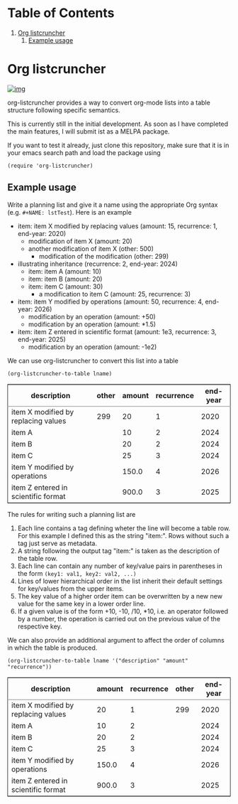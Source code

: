 
# Table of Contents

1.  [Org listcruncher](#org24e9d94)
    1.  [Example usage](#orgefd5358)


<a id="org24e9d94"></a>

# Org listcruncher

[![img](https://travis-ci.org/dfeich/org-listcruncher.svg?branch=master)](https://travis-ci.org/dfeich/org-listcruncher.svg?branch=master)

org-listcruncher provides a way to convert org-mode lists into
a table structure following specific semantics.

This is currently still in the initial development. As soon as I have completed the
main features, I will submit ist as a MELPA package.

If you want to test it already, just clone this repository, make sure that it is
in your emacs search path and load the package using

    (require 'org-listcruncher)


<a id="orgefd5358"></a>

## Example usage

Write a planning list and give it a name using the appropriate Org syntax (e.g. `#+NAME: lstTest`).
Here is an example

-   item: item X modified by replacing values (amount: 15, recurrence: 1, end-year: 2020)
    -   modification of item X (amount: 20)
    -   another modification of item X (other: 500)
        -   modification of the modification (other: 299)
-   illustrating inheritance (recurrence: 2, end-year: 2024)
    -   item: item A (amount: 10)
    -   item: item B (amount: 20)
    -   item: item C (amount: 30)
        -   a modification to item C (amount: 25, recurrence: 3)
-   item: item Y modified by operations (amount: 50, recurrence: 4, end-year: 2026)
    -   modification by an operation (amount: +50)
    -   modification by an operation (amount: \*1.5)
-   item: item Z entered in scientific format (amount: 1e3, recurrence: 3, end-year: 2025)
    -   modification by an operation (amount: -1e2)

We can use org-listcruncher to convert this list into a table   

    (org-listcruncher-to-table lname)

<table border="2" cellspacing="0" cellpadding="6" rules="groups" frame="hsides">


<colgroup>
<col  class="org-left" />

<col  class="org-right" />

<col  class="org-right" />

<col  class="org-right" />

<col  class="org-right" />
</colgroup>
<thead>
<tr>
<th scope="col" class="org-left">description</th>
<th scope="col" class="org-right">other</th>
<th scope="col" class="org-right">amount</th>
<th scope="col" class="org-right">recurrence</th>
<th scope="col" class="org-right">end-year</th>
</tr>
</thead>

<tbody>
<tr>
<td class="org-left">item X modified by replacing values</td>
<td class="org-right">299</td>
<td class="org-right">20</td>
<td class="org-right">1</td>
<td class="org-right">2020</td>
</tr>


<tr>
<td class="org-left">item A</td>
<td class="org-right">&#xa0;</td>
<td class="org-right">10</td>
<td class="org-right">2</td>
<td class="org-right">2024</td>
</tr>


<tr>
<td class="org-left">item B</td>
<td class="org-right">&#xa0;</td>
<td class="org-right">20</td>
<td class="org-right">2</td>
<td class="org-right">2024</td>
</tr>


<tr>
<td class="org-left">item C</td>
<td class="org-right">&#xa0;</td>
<td class="org-right">25</td>
<td class="org-right">3</td>
<td class="org-right">2024</td>
</tr>


<tr>
<td class="org-left">item Y modified by operations</td>
<td class="org-right">&#xa0;</td>
<td class="org-right">150.0</td>
<td class="org-right">4</td>
<td class="org-right">2026</td>
</tr>


<tr>
<td class="org-left">item Z entered in scientific format</td>
<td class="org-right">&#xa0;</td>
<td class="org-right">900.0</td>
<td class="org-right">3</td>
<td class="org-right">2025</td>
</tr>
</tbody>
</table>

The rules for writing such a planning list are

1.  Each line contains a tag defining wheter the line will become a table row. For this
    example I defined this as the string "item:". Rows without such a tag just serve as
    metadata.
2.  A string following the output tag "item:" is taken as the description of the table row.
3.  Each line can contain any number of key/value pairs in parentheses in the form
    `(key1: val1, key2: val2, ...)`
4.  Lines of lower hierarchical order in the list inherit their default settings for key/values
    from the upper items.
5.  The key value of a higher order item can be overwritten by a new new value for the same key
    in a lower order line.
6.  If a given value is of the form +10, -10, /10, \*10, i.e. an operator followed by a number,
    the operation is carried out on the previous value of the respective key.

We can also provide an additional argument to affect the order of
columns in which the table is produced.

    (org-listcruncher-to-table lname '("description" "amount" "recurrence"))

<table border="2" cellspacing="0" cellpadding="6" rules="groups" frame="hsides">


<colgroup>
<col  class="org-left" />

<col  class="org-right" />

<col  class="org-right" />

<col  class="org-right" />

<col  class="org-right" />
</colgroup>
<thead>
<tr>
<th scope="col" class="org-left">description</th>
<th scope="col" class="org-right">amount</th>
<th scope="col" class="org-right">recurrence</th>
<th scope="col" class="org-right">other</th>
<th scope="col" class="org-right">end-year</th>
</tr>
</thead>

<tbody>
<tr>
<td class="org-left">item X modified by replacing values</td>
<td class="org-right">20</td>
<td class="org-right">1</td>
<td class="org-right">299</td>
<td class="org-right">2020</td>
</tr>


<tr>
<td class="org-left">item A</td>
<td class="org-right">10</td>
<td class="org-right">2</td>
<td class="org-right">&#xa0;</td>
<td class="org-right">2024</td>
</tr>


<tr>
<td class="org-left">item B</td>
<td class="org-right">20</td>
<td class="org-right">2</td>
<td class="org-right">&#xa0;</td>
<td class="org-right">2024</td>
</tr>


<tr>
<td class="org-left">item C</td>
<td class="org-right">25</td>
<td class="org-right">3</td>
<td class="org-right">&#xa0;</td>
<td class="org-right">2024</td>
</tr>


<tr>
<td class="org-left">item Y modified by operations</td>
<td class="org-right">150.0</td>
<td class="org-right">4</td>
<td class="org-right">&#xa0;</td>
<td class="org-right">2026</td>
</tr>


<tr>
<td class="org-left">item Z entered in scientific format</td>
<td class="org-right">900.0</td>
<td class="org-right">3</td>
<td class="org-right">&#xa0;</td>
<td class="org-right">2025</td>
</tr>
</tbody>
</table>


